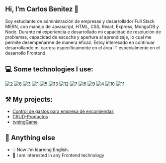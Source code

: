 ## Hi, I’m Carlos Benitez 👋

Soy estudiante de administración de empresas y desarrollador Full Stack MERN, con manejo de Javascript, HTML, CSS, React, Express, MongoDB y Node. Durante mi experiencia e desarrollado mi capacidad de resolución de problemas, capacidad de escucha y apertura al aprendizaje, lo cual me permite desempeñarme de manera eficaz. Estoy interesado en continuar desarrollando mi carrera específicamente en el área IT especialmente en el desarrollo Frontend.

## :computer: Some technologies I use:

![2](https://img.shields.io/badge/React-20232A?style=for-the-badge&logo=react&logoColor=61DAFB)
![8](https://camo.githubusercontent.com/a1eae878fdd3d1c1b687992ca74e5cac85f4b68e60a6efaa7bc8dc9883b71229/68747470733a2f2f696d672e736869656c64732e696f2f62616467652f4e6f64652e6a732d3333393933333f7374796c653d666f722d7468652d6261646765266c6f676f3d6e6f6465646f746a73266c6f676f436f6c6f723d7768697465)
![3](https://img.shields.io/badge/JavaScript-323330?style=for-the-badge&logo=javascript&logoColor=F7DF1E)
![1](https://img.shields.io/badge/MongoDB-4EA94B?style=for-the-badge&logo=mongodb&logoColor=white)
![5](https://camo.githubusercontent.com/7f73136d92799b19be179d1ed87b461120c35ed917c7d5ab59a7606209da7bd3/68747470733a2f2f696d672e736869656c64732e696f2f62616467652f457870726573732e6a732d3030303030303f7374796c653d666f722d7468652d6261646765266c6f676f3d65787072657373266c6f676f436f6c6f723d7768697465)
![13](https://camo.githubusercontent.com/06c6858186510906c21d8c951168d55d976d7dfb9176ed6125c55b8a7de0baae/68747470733a2f2f696d672e736869656c64732e696f2f62616467652f4749542d4534344333303f7374796c653d666f722d7468652d6261646765266c6f676f3d676974266c6f676f436f6c6f723d7768697465)
![12](https://camo.githubusercontent.com/d63d473e728e20a286d22bb2226a7bf45a2b9ac6c72c59c0e61e9730bfe4168c/68747470733a2f2f696d672e736869656c64732e696f2f62616467652f48544d4c352d4533344632363f7374796c653d666f722d7468652d6261646765266c6f676f3d68746d6c35266c6f676f436f6c6f723d7768697465)
![7](https://camo.githubusercontent.com/42ada9cc774b9d2b4cf35691820a881d70657ae42c3a074f00c7e9add6352361/68747470733a2f2f696d672e736869656c64732e696f2f62616467652f56697375616c5f53747564696f5f436f64652d3030373844343f7374796c653d666f722d7468652d6261646765266c6f676f3d76697375616c25323073747564696f253230636f6465266c6f676f436f6c6f723d7768697465)
![6](https://camo.githubusercontent.com/879423585ed087f3c973857c43ba7e7d84f52c993d2c937055726339fbf921d9/68747470733a2f2f696d672e736869656c64732e696f2f62616467652f506f73746d616e2d4646364333373f7374796c653d666f722d7468652d6261646765266c6f676f3d506f73746d616e266c6f676f436f6c6f723d7768697465)
![9](https://img.shields.io/badge/Bootstrap-563D7C?style=for-the-badge&logo=bootstrap&logoColor=white)
![4](https://img.shields.io/badge/Windows-0078D6?style=for-the-badge&logo=windows&logoColor=white)
![10](https://img.shields.io/badge/Adobe%20Photoshop-31A8FF?style=for-the-badge&logo=Adobe%20Photoshop&logoColor=black)
![11](https://img.shields.io/badge/Adobe%20after%20affects-CF96FD?style=for-the-badge&logo=Adobe%20after%20effects&logoColor=393665)

## ⚒️ My projects:
- [Control de gastos para empresa de encomiendas](https://github.com/CarlosRBK/control-gastos) 
- [CRUD-Productos](https://github.com/CarlosRBK/BID-admin-productos) 
- [typingGame](https://carlosrbk.github.io/typingGame/) 

## :seedling: Anything else
- 💡 Now I'm learning English.
- 👀 I am interested in any Frontend technology


